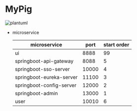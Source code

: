 # MyPig



![plantuml](http://www.plantuml.com/plantuml/png/nLTTQwj047tFhnZmpKNIZvj2fOIQLig5mBqat8SBGTYkjfMcMjIqb4x_UzTTDTQu6kcs7P8mw-hPCsTcP-Dvcj4ayyECqf7rdJOQZQ1fcFyGBV14WOwmV4p2w1ROUkC3iDdy7mmt_17kHBiArt6SWUC_X96SP5SBjorUun2_dDCGyy3x71-ItsihyuXjMhYR9BYdi0oIfo39HJd676gyfQ-14sVLeuzTEgGB1NjGLiNjKnHnNiJHJNXRncOSePmTjw9GKJ1CFY87AYvYLad54v_Ahuq-Pbi9ODVa48xDGi5gTxkIhJOr0Ap9WkfIp7E2h_4RAZDBAd_hbUkHPdBQZNHi66AH7VRe_FrT3d6v_0DmPg65yvZwucAHNu1Do8lrz1GjsveMMMiHz9xUyEfc_ztvTjjF3hXq9gTWMIP7B_W8s2kQ1S_qHIukouPxCxgc4GkIKbwsS2_xjpZfR1MuISL-QqiILZus4hctx0ZkcgPPoDA09knEAc1CHCSRys1NJTchne2LlxludjOLENv4wugSEOupV764HU27QJFdHtda9iXlo-Ay3dYPyHfeo4xEYckVZbpLaljplf_fMQAhjmrbwsd2iJNXe0wSiKZeQcyeqRwgY_MYcCeUqCVAc9HGnYybAzcJEBnTDCFUKxkhjzUUC4vGmr-R_6GcgfDtk7cQS50JpfCEdEx26XQNUJapWMY1qYSKGbxlcg3WDNtJMfdV_A9u7aI-U45z1m00)


* microservice

    microservice             | port  | start order |
    ------------------------ | ----- | ----------- |
    ui                       | 8888  | 99          |
    springboot-api-gateway   | 8088  | 5           |
    springboot-sso-server    | 10000 | 4           |
    springboot-eureka-server | 11100 | 3           |
    springboot-config-server | 12000 | 2           |
    springboot-admin         | 13000 | 1           |
    user                     | 10010 | 6           |
